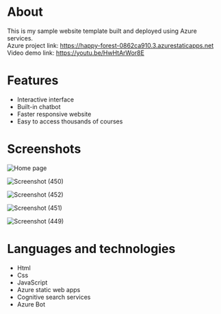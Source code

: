 # About
This is my sample website template built and deployed using Azure services.     
Azure project link: https://happy-forest-0862ca910.3.azurestaticapps.net     
Video demo link: https://youtu.be/HwHtArWor8E
# Features
- Interactive interface    
- Built-in chatbot    
- Faster responsive website    
- Easy to access thousands of courses    
# Screenshots
![Home page](https://github.com/sankethp44/Cooking-Starter/assets/122307186/39ccec84-0ff8-442c-9a6a-c98bb5713f15)

![Screenshot (450)](https://github.com/sankethp44/Cooking-Starter/assets/122307186/aae60f8b-5f5d-44eb-9a41-1cc29e4c3993)

![Screenshot (452)](https://github.com/sankethp44/Cooking-Starter/assets/122307186/ab1ce9f5-5960-48b1-96e7-f90d7085bae3)

![Screenshot (451)](https://github.com/sankethp44/Cooking-Starter/assets/122307186/81e9e45b-f71a-4205-bb7a-d16ddd085aaf)

![Screenshot (449)](https://github.com/sankethp44/Cooking-Starter/assets/122307186/55bca730-d549-4920-9ecc-5fb17ae077a0)

# Languages and technologies
- Html    
- Css    
- JavaScript    
- Azure static web apps    
- Cognitive search services    
- Azure Bot   
